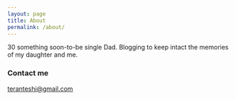 ```yaml
---
layout: page
title: About
permalink: /about/
---
```


30 something soon-to-be single Dad.
Blogging to keep intact the memories of my daughter and me.

### Contact me

[teranteshi@gmail.com](mailto:teranteshi@gmail.com)
